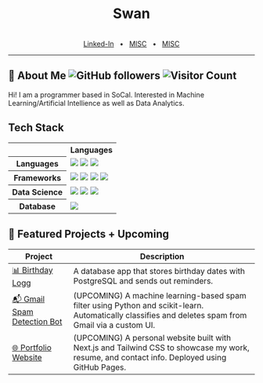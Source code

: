<div align="center">
  <h1>Swan</h1>

  <br />
  <a href="https://www.linkedin.com/in/seanfleming09/">Linked-In</a>
  <span>&nbsp;&nbsp;•&nbsp;&nbsp;</span>
  <a href="">MISC</a>
  <span>&nbsp;&nbsp;•&nbsp;&nbsp;</span>
  <a href="">MISC</a>
  <br />
  <hr />
</div>

## 👋 About Me ![GitHub followers](https://img.shields.io/github/followers/swan-e?label=Followers) ![Visitor Count](https://visitor-badge.laobi.icu/badge?page_id=swan-e.swan-e)

Hi! I am a programmer based in SoCal. Interested in Machine Learning/Artificial Intellience as well as Data Analytics. 

## Tech Stack
<div align="center">
  <table>
    <tr>
      <th></th>
      <th>Languages</th>
    </tr>
    <tr>
      <th>Languages</th>
      <td>
        <img src="https://img.shields.io/badge/Python-3776AB?style=for-the-badge&logo=python&logoColor=white" />
        <img src="https://img.shields.io/badge/C-00599C?style=for-the-badge&logo=c&logoColor=white" />
        <img src="https://img.shields.io/badge/R-276DC3?style=for-the-badge&logo=r&logoColor=white" />
      </td>
    </tr>
    <tr>
      <th>Frameworks</th>
      <td>
        <img src="https://img.shields.io/badge/Flask-000000?style=for-the-badge&logo=flask&logoColor=white" />
        <img src="https://img.shields.io/badge/Django-092E20?style=for-the-badge&logo=django&logoColor=white" />
        <img src="https://img.shields.io/badge/Next.js-000000?style=for-the-badge&logo=nextdotjs&logoColor=white" />
        <img src="https://img.shields.io/badge/TypeScript-3178C6?style=for-the-badge&logo=typescript&logoColor=white" />
      </td>
    </tr>
    <tr>
      <th>Data Science</th>
      <td>
        <img src="https://img.shields.io/badge/pandas-150458?style=for-the-badge&logo=pandas&logoColor=white" />
        <img src="https://img.shields.io/badge/matplotlib-3776AB?style=for-the-badge&logo=matplotlib&logoColor=white" />
        <img src="https://img.shields.io/badge/scikit--learn-F7931E?style=for-the-badge&logo=scikit-learn&logoColor=white" />
      </td>
    </tr>
    <tr>
      <th>Database</th>
      <td>
        <img src="https://img.shields.io/badge/PostgreSQL-4169E1?style=for-the-badge&logo=postgresql&logoColor=white" />
      </td>
    </tr>
  </table>
</div>

## 📁 Featured Projects + Upcoming

| Project | Description |
|--------|-------------|
| [📊 Birthday Logg](https://github.com/swan-e/Birthday-Logg) | A database app that stores birthday dates with PostgreSQL and sends out reminders. |
| [📬 Gmail Spam Detection Bot](upcoming) | (UPCOMING) A machine learning-based spam filter using Python and scikit-learn. Automatically classifies and deletes spam from Gmail via a custom UI. |
| [🌐 Portfolio Website](upcoming) | (UPCOMING) A personal website built with Next.js and Tailwind CSS to showcase my work, resume, and contact info. Deployed using GitHub Pages. |



<!--
**swan-e/swan-e** is a ✨ _special_ ✨ repository because its `README.md` (this file) appears on your GitHub profile.

Here are some ideas to get you started:

- 🔭 I’m currently working on ...
- 🌱 I’m currently learning ...
- 👯 I’m looking to collaborate on ...
- 🤔 I’m looking for help with ...
- 💬 Ask me about ...
- 📫 How to reach me: ...
- 😄 Pronouns: ...
- ⚡ Fun fact: ...
-->
